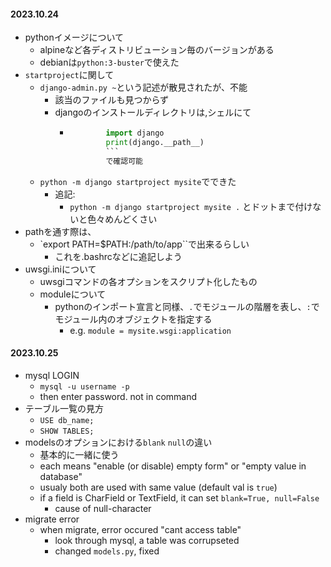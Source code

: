 #### 2023.10.24
- pythonイメージについて
  - alpineなど各ディストリビューション毎のバージョンがある
  - debianは`python:3-buster`で使えた
- `startproject`に関して
  - `django-admin.py ~`という記述が散見されたが、不能
    - 該当のファイルも見つからず
    - djangoのインストールディレクトリは,シェルにて
      - ```python
				import django
				print(django.__path__)
				```
				で確認可能
  - `python -m django startproject mysite`でできた
    - 追記:
      - `python -m django startproject mysite .` とドットまで付けないと色々めんどくさい
- pathを通す際は、
  - `export PATH=$PATH:/path/to/app``で出来るらしい
    - これを.bashrcなどに追記しよう
- uwsgi.iniについて
  - uwsgiコマンドの各オプションをスクリプト化したもの
  - moduleについて
    - pythonのインポート宣言と同様、`.`でモジュールの階層を表し、`:`でモジュール内のオブジェクトを指定する
      - e.g. `module = mysite.wsgi:application`
#### 2023.10.25
- mysql LOGIN
  - `mysql -u username -p`
  - then enter password. not in command
- テーブル一覧の見方
  - `USE db_name;`
  - `SHOW TABLES;`
- modelsのオプションにおける`blank` `null`の違い
  - 基本的に一緒に使う
  - each means "enable (or disable) empty form" or "empty value in database"
  - usualy both are used with same value (default val is `true`)
  - if a field is CharField or TextField, it can set `blank=True, null=False`
    - cause of null-character
- migrate error
  - when migrate, error occured "cant access table"
    - look through mysql, a table was corrupseted
    - changed `models.py`, fixed